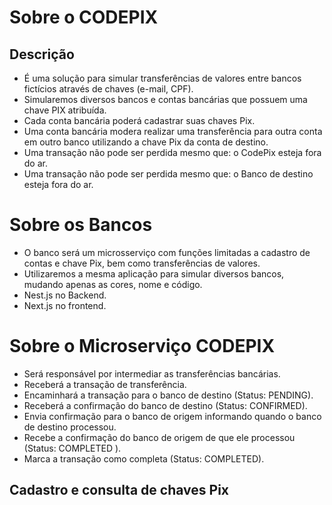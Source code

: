 # Sobre o CODEPIX

## Descrição

- É uma solução para simular transferências de valores entre bancos fictícios através de chaves (e-mail, CPF).
- Simularemos diversos bancos e contas bancárias que possuem uma chave PIX atribuída.
- Cada conta bancária poderá cadastrar suas chaves Pix.
- Uma conta bancária modera realizar uma transferência para outra conta em outro banco utilizando a chave Pix da conta de destino.
- Uma transação não pode ser perdida mesmo que: o CodePix esteja fora do ar.
- Uma transação não pode ser perdida mesmo que: o Banco de destino esteja fora do ar.

# Sobre os Bancos

- O banco será um microsserviço com funções limitadas a cadastro de contas e chave Pix, bem como transferências de valores.
- Utilizaremos a mesma aplicação para simular diversos bancos, mudando apenas as cores, nome e código.
- Nest.js no Backend.
- Next.js no frontend.

# Sobre o Microserviço CODEPIX

- Será responsável por intermediar as transferências bancárias.
- Receberá a transação de transferência.
- Encaminhará a transação para o banco de destino (Status: PENDING).
- Receberá a confirmação do banco de destino (Status: CONFIRMED).
- Envia confirmação para o banco de origem informando quando o banco de destino processou.
- Recebe a confirmação do banco de origem de que ele processou (Status: COMPLETED ).
- Marca a transação como completa (Status: COMPLETED).

## Cadastro e consulta de chaves Pix


